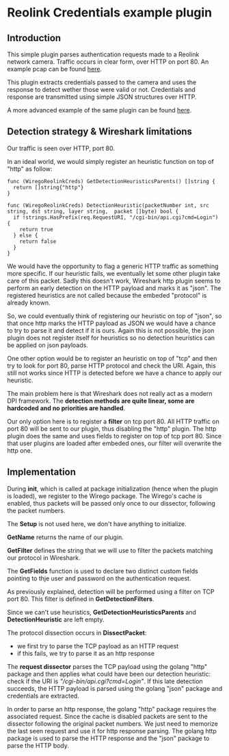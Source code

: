 # Reolink Credentials example plugin

## Introduction

This simple plugin parses authentication requests made to a Reolink network camera.
Traffic occurs in clear form, over HTTP on port 80.
An example pcap can be found [here](./reolink_sample.pcapng).

This plugin extracts credentials passed to the camera and uses the response to detect wether those were valid or not.
Credentials and response are transmitted using simple JSON structures over HTTP.

A more advanced example of the same plugin can be found [here](../reolinkcreds/).

## Detection strategy & Wireshark limitations

Our traffic is seen over HTTP, port 80.

In an ideal world, we would simply register an heuristic function on top of "http" as follow:

    func (WiregoReolinkCreds) GetDetectionHeuristicsParents() []string {
      return []string{"http"}
    }

    func (WiregoReolinkCreds) DetectionHeuristic(packetNumber int, src string, dst string, layer string,  packet []byte) bool {
      if !strings.HasPrefix(req.RequestURI, "/cgi-bin/api.cgi?cmd=Login") {
        return true
      } else {
        return false
      }
    }

We would have the opportunity to flag a generic HTTP traffic as something more specific. If our heuristic fails, we eventually let some other plugin take care of this packet.
Sadly this doesn't work, Wireshark http plugin seems to perform an early detection on the HTTP payload and marks it as "json". The registered heuristics are not called because the embeded "protocol" is already known.

So, we could eventually think of registering our heuristic on top of "json", so that once http marks the HTTP payload as JSON we would have a chance to try to parse it and detect if it is ours.
Again this is not possible, the json plugin does not register itself for heuristics so no detection heuristics can be applied on json payloads.

One other option would be to register an heuristic on top of "tcp" and then try to look for port 80, parse HTTP protocol and check the URI.
Again, this still not works since HTTP is detected before we have a chance to apply our heuristic.

The main problem here is that Wireshark does not really act as a modern DPI framework. The **detection methods are quite linear, some are hardcoded and no priorities are handled**.

Our only option here is to register a **filter** on tcp port 80. All HTTP traffic on port 80 will be sent to our plugin, thus disabling the "http" plugin.
The http plugin does the same and uses fields to register on top of tcp port 80. Since that user plugins are loaded after embeded ones, our filter will overwrite the http one.

## Implementation

During **init**, which is called at package initialization (hence when the plugin is loaded), we register to the Wirego package. 
The Wirego's cache is enabled, thus packets will be passed only once to our dissector, following the packet numbers.

The **Setup** is not used here, we don't have anything to initialize.

**GetName** returns the name of our plugin.

**GetFilter** defines the string that we will use to filter the packets matching our protocol in Wireshark.

The **GetFields** function is used to declare two distinct custom fields pointing to thje user and password on the authentication request.

As previously explained, detection will be performed using a filter on TCP port 80. This filter is defined in **GetDetectionFilters**.

Since we can't use heuristics, **GetDetectionHeuristicsParents** and **DetectionHeuristic** are left empty.

The protocol dissection occurs in **DissectPacket**:

  - we first try to parse the TCP payload as an HTTP request
  - if this fails, we try to parse it as an http response

The **request dissector** parses the TCP payload using the golang "http" package and then applies what could have been our detection heuristic: check if the URI is *"/cgi-bin/api.cgi?cmd=Login"*.
If this late detection succeeds, the HTTP payload is parsed using the golang "json" package and credentials are extracted.

In order to parse an http response, the golang "http" package requires the associated request. Since the cache is disabled packets are sent to the dissector following the original packet numbers. We just need to memorize the last seen request and use it for http response parsing.
The golang http package is used to parse the HTTP response and the "json" package to parse the HTTP body.
